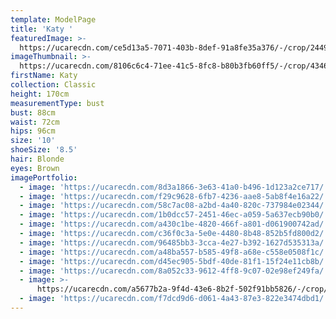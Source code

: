 ```yaml
---
template: ModelPage
title: 'Katy '
featuredImage: >-
  https://ucarecdn.com/ce5d13a5-7071-403b-8def-91a8fe35a376/-/crop/2449x1077/0,44/-/preview/
imageThumbnail: >-
  https://ucarecdn.com/8106c6c4-71ee-41c5-8fc8-b80b3fb60ff5/-/crop/4346x6167/0,0/-/preview/
firstName: Katy
collection: Classic
height: 170cm
measurementType: bust
bust: 88cm
waist: 72cm
hips: 96cm
size: '10'
shoeSize: '8.5'
hair: Blonde
eyes: Brown
imagePortfolio:
  - image: 'https://ucarecdn.com/8d3a1866-3e63-41a0-b496-1d123a2ce717/'
  - image: 'https://ucarecdn.com/f29c9628-6fb7-4236-aae8-5ab8f4e16a22/'
  - image: 'https://ucarecdn.com/58c7ac08-a2bd-4a40-820c-737984e02344/'
  - image: 'https://ucarecdn.com/1b0dcc57-2451-46ec-a059-5a637ecb90b0/'
  - image: 'https://ucarecdn.com/a430c1be-4820-466f-a801-d061900742ad/'
  - image: 'https://ucarecdn.com/c36f0c3a-5e0e-4480-8b48-852b5fd800d2/'
  - image: 'https://ucarecdn.com/96485bb3-3cca-4e27-b392-1627d535313a/'
  - image: 'https://ucarecdn.com/a48ba557-b585-49f8-a68e-c558e0508f1c/'
  - image: 'https://ucarecdn.com/d45ec905-5bdf-40de-81f1-15f24e11cb8b/'
  - image: 'https://ucarecdn.com/8a052c33-9612-4ff8-9c07-02e98ef249fa/'
  - image: >-
      https://ucarecdn.com/a5677b2a-9f4d-43e6-8b2f-502f91bb5826/-/crop/1242x994/0,622/-/preview/
  - image: 'https://ucarecdn.com/f7dcd9d6-d061-4a43-87e3-822e3474dbd1/'
---
```


